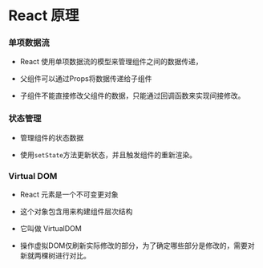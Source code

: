 # React 原理



### 单项数据流

* React 使用单项数据流的模型来管理组件之间的数据传递，

* 父组件可以通过Props将数据传递给子组件

* 子组件不能直接修改父组件的数据，只能通过回调函数来实现间接修改。

### 状态管理

* 管理组件的状态数据

* 使用`setState`方法更新状态，并且触发组件的重新渲染。

### Virtual DOM

* React 元素是一个不可变更对象

* 这个对象包含用来构建组件层次结构

* 它叫做 VirtualDOM

* 操作虚拟DOM仅刷新实际修改的部分，为了确定哪些部分是修改的，需要对新就两棵树进行对比。




